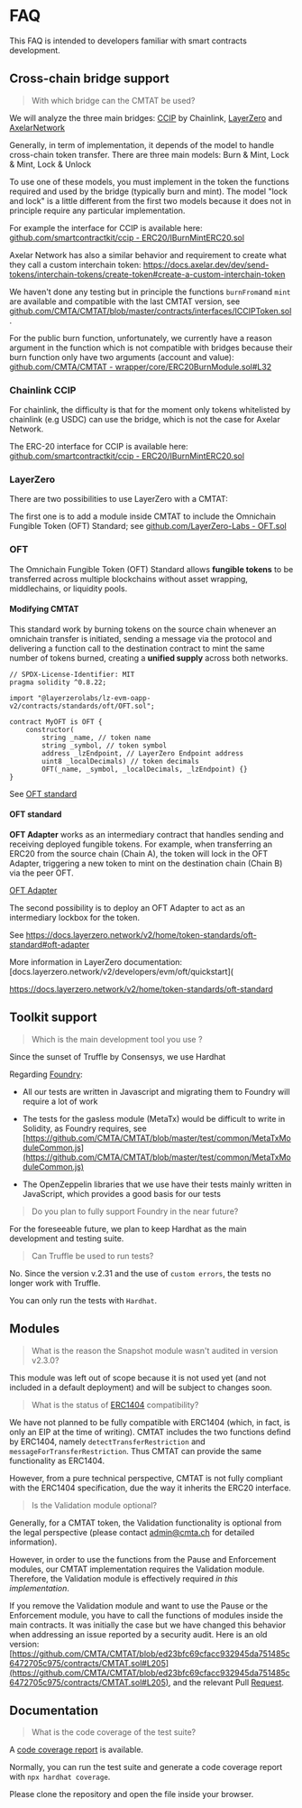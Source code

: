 # FAQ

This FAQ is intended to developers familiar with smart contracts
development.

## Cross-chain bridge support

> With which bridge can the CMTAT be used?

We will analyze the three main bridges: [CCIP](https://chain.link/cross-chain) by Chainlink, [LayerZero](https://layerzero.network) and [AxelarNetwork](https://www.axelar.network)

Generally, in term of implementation, it depends of the model to handle cross-chain token transfer. There are three main models: Burn & Mint, Lock & Mint, Lock & Unlock

To use one of these models, you must implement in the token the functions required and used by the bridge (typically burn and mint). The model "lock and lock" is a little different from the first two models because it does not in principle require any particular implementation.

For example the interface for CCIP is available here: [github.com/smartcontractkit/ccip - ERC20/IBurnMintERC20.sol](https://github.com/smartcontractkit/ccip/blob/948882675ad1c6604d4b911071fc3881148abe66/contracts/src/v0.8/shared/token/ERC20/IBurnMintERC20.sol)

Axelar Network has also a similar behavior and requirement to create what they call a custom interchain token: https://docs.axelar.dev/dev/send-tokens/interchain-tokens/create-token#create-a-custom-interchain-token

We haven't done any testing but in principle the functions `burnFrom`and `mint` are available and compatible with the last CMTAT version, see [github.com/CMTA/CMTAT/blob/master/contracts/interfaces/ICCIPToken.sol](https://github.com/CMTA/CMTAT/blob/master/contracts/interfaces/ICCIPToken.sol).

For the public burn function, unfortunately, we currently have a reason argument in the function which is not compatible with bridges because their burn function only have two arguments (account and value): [github.com/CMTA/CMTAT - wrapper/core/ERC20BurnModule.sol#L32](https://github.com/CMTA/CMTAT/blob/master/contracts/modules/wrapper/core/ERC20BurnModule.sol#L32)

### Chainlink CCIP

For chainlink, the difficulty is that for the moment only tokens whitelisted by chainlink (e.g USDC) can use the bridge, which is not the case for Axelar Network.

The ERC-20 interface for CCIP is available here: [github.com/smartcontractkit/ccip - ERC20/IBurnMintERC20.sol](https://github.com/smartcontractkit/ccip/blob/948882675ad1c6604d4b911071fc3881148abe66/contracts/src/v0.8/shared/token/ERC20/IBurnMintERC20.sol)

### LayerZero

There are two possibilities to use LayerZero with a CMTAT:

The first one is to add a module inside CMTAT to include the Omnichain Fungible Token (OFT) Standard; see  [github.com/LayerZero-Labs - OFT.sol](https://github.com/LayerZero-Labs/LayerZero-v2/blob/main/packages/layerzero-v2/evm/oapp/contracts/oft/OFT.sol)

### OFT

The Omnichain Fungible Token (OFT) Standard allows **fungible tokens** to be transferred across multiple blockchains without asset wrapping, middlechains, or liquidity pools.

#### Modifying CMTAT

This standard work by burning tokens on the source chain whenever an omnichain transfer is initiated, sending a message via the protocol and delivering a function call to the destination contract to mint the same number of tokens burned, creating a **unified supply** across both networks.

```solidity
// SPDX-License-Identifier: MIT
pragma solidity ^0.8.22;

import "@layerzerolabs/lz-evm-oapp-v2/contracts/standards/oft/OFT.sol";

contract MyOFT is OFT {
    constructor(
        string _name, // token name
        string _symbol, // token symbol
        address _lzEndpoint, // LayerZero Endpoint address
        uint8 _localDecimals) // token decimals
        OFT(_name, _symbol, _localDecimals, _lzEndpoint) {}
}
```

See [OFT standard](https://docs.layerzero.network/v2/home/token-standards/oft-standard)

#### OFT standard

**OFT Adapter** works as an intermediary contract that handles sending and receiving deployed fungible tokens. For example, when transferring an ERC20 from the source chain (Chain A), the token will lock in the OFT Adapter, triggering a new token to mint on the destination chain (Chain B) via the peer OFT.

[OFT Adapter](https://docs.layerzero.network/v2/home/token-standards/oft-standard)

The second possibility is to deploy an OFT Adapter to act as an intermediary lockbox for the token.

See https://docs.layerzero.network/v2/home/token-standards/oft-standard#oft-adapter

More information in LayerZero documentation: [docs.layerzero.network/v2/developers/evm/oft/quickstart](



https://docs.layerzero.network/v2/home/token-standards/oft-standard

## Toolkit support

> Which is the main development tool you use ?

Since the sunset of Truffle by Consensys, we use Hardhat

Regarding [Foundry](https://book.getfoundry.sh/):

- All our tests are written in Javascript and migrating them to Foundry will require a lot of work
- The tests for the gasless module (MetaTx) would be difficult to write
  in Solidity, as Foundry requires, see [https://github.com/CMTA/CMTAT/blob/master/test/common/MetaTxModuleCommon.js](https://github.com/CMTA/CMTAT/blob/master/test/common/MetaTxModuleCommon.js)

-  The OpenZeppelin libraries that we use have their tests mainly written in JavaScript, which provides a good basis for our tests


>  Do you plan to fully support Foundry in the near future? 

For the foreseeable future, we plan to keep Hardhat  as the main
development and testing suite.


>  Can Truffle be used to run tests?

No. Since the version v.2.31 and the use of `custom errors`, the tests no longer work with Truffle.

You can only run the tests with `Hardhat`.


## Modules

> What is the reason the Snapshot module wasn't audited in version v2.3.0?

This module was left out of scope because it is not used yet (and not included in a default deployment) and will be subject to changes soon. 

> What is the status of [ERC1404](https://erc1404) compatibility?

We have not planned to be fully compatible with ERC1404 (which, in fact, is only an EIP at the time of writing). 
CMTAT includes the two functions defind by ERC1404, namely `detectTransferRestriction` and `messageForTransferRestriction`.
Thus CMTAT can provide the same functionality as ERC1404.

However, from a pure technical perspective, CMTAT is not fully compliant
with the ERC1404 specification, due the way it inherits the ERC20
interface. 


> Is the Validation module optional? 

Generally, for a CMTAT token, the Validation functionality is optional
from the legal perspective (please contact admin@cmta.ch for detailed
information).

However, in order to use the functions from the Pause and Enforcement modules, our CMTAT implementation requires the Validation module. Therefore, the Validation module is effectively required *in this implementation*. 

If you remove the Validation module and want to use the Pause or the
Enforcement module, you have to call the functions of modules inside the main contracts. It was initially the case but we have changed this behavior when addressing an issue reported by a security audit.
Here is an old version:
[https://github.com/CMTA/CMTAT/blob/ed23bfc69cfacc932945da751485c6472705c975/contracts/CMTAT.sol#L205](https://github.com/CMTA/CMTAT/blob/ed23bfc69cfacc932945da751485c6472705c975/contracts/CMTAT.sol#L205), and the relevant Pull [Request](https://github.com/CMTA/CMTAT/pull/153).


## Documentation

> What is the code coverage of the test suite?

A [code coverage report](https://github.com/CMTA/CMTAT/blob/master/doc/general/test/coverage/index.html) is available.

Normally, you can run the test suite and generate a code coverage report with `npx hardhat coverage`.

Please clone the repository and open the file inside your browser.
